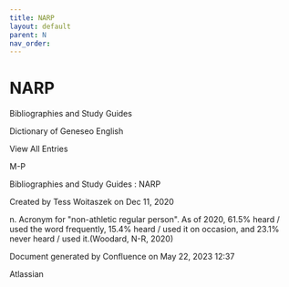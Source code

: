 ```yaml
---
title: NARP
layout: default
parent: N
nav_order:
---
```


# NARP

Bibliographies and Study Guides

Dictionary of Geneseo English

View All Entries

M-P

Bibliographies and Study Guides : NARP

Created by  Tess Woitaszek on Dec 11, 2020

n. Acronym for &quot;non-athletic regular person&quot;. As of 2020, 61.5% heard / used the word frequently, 15.4% heard / used it on occasion, and 23.1% never heard / used it.(Woodard, N-R, 2020)

Document generated by Confluence on May 22, 2023 12:37

Atlassian
